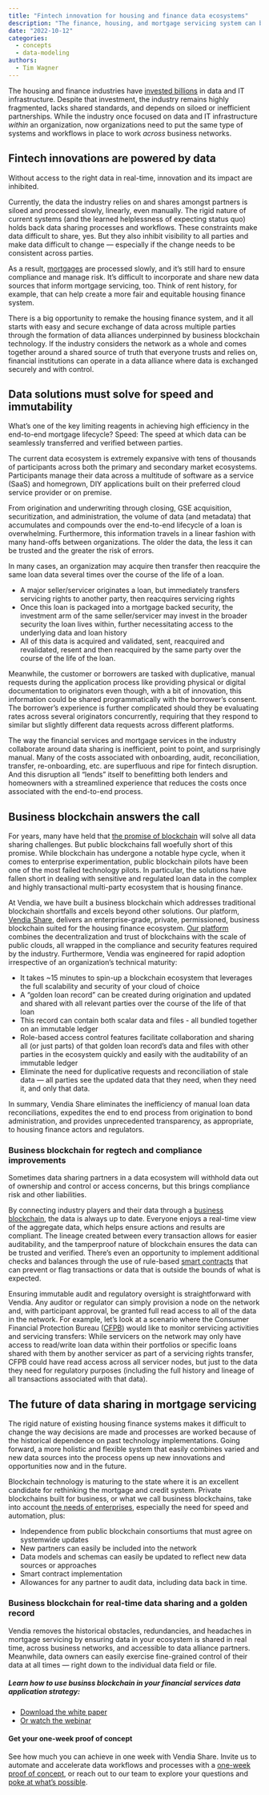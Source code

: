 ```yaml
---
title: "Fintech innovation for housing and finance data ecosystems"
description: "The finance, housing, and mortgage servicing system can be transformed through the formation of multi-party and real-time data alliances underpinned by new business blockchain technology."
date: "2022-10-12"
categories:
  - concepts
  - data-modeling
authors:
  - Tim Wagner
---
```

The housing and finance industries have [invested billions](https://www.mckinsey.com/industries/financial-services/our-insights/financial-data-unbound-the-value-of-open-data-for-individuals-and-institutions) in data and IT infrastructure. Despite that investment, the industry remains highly fragmented, lacks shared standards, and depends on siloed or inefficient partnerships. While the industry once focused on data and IT infrastructure _within_ an organization, now organizations need to put the same type of systems and workflows in place to work _across_ business networks. 


## Fintech innovations are powered by data

Without access to the right data in real-time, innovation and its impact are inhibited.

Currently, the data the industry relies on and shares amongst partners is siloed and processed slowly, linearly, even manually. The rigid nature of current systems (and the learned helplessness of expecting status quo) holds back data sharing processes and workflows. These constraints make data difficult to share, yes. But they also inhibit visibility to all parties and make data difficult to change — especially if the change needs to be consistent across parties. 

As a result, [mortgages](https://www.vendia.com/blog/blockchain-mortgage-services) are processed slowly, and it’s still hard to ensure compliance and manage risk. It’s difficult to incorporate and share new data sources that inform mortgage servicing, too. Think of rent history, for example, that can help create a more fair and equitable housing finance system.

There is a big opportunity to remake the housing finance system, and it all starts with easy and secure exchange of data across multiple parties through the formation of data alliances underpinned by business blockchain technology. If the industry considers the network as a whole and comes together around a shared source of truth that everyone trusts and relies on, financial institutions can operate in a data alliance where data is exchanged securely and with control. 


## Data solutions must solve for speed and immutability

What’s one of the key limiting reagents in achieving high efficiency in the end-to-end mortgage lifecycle? Speed: The speed at which data can be seamlessly transferred and verified between parties. 

The current data ecosystem is extremely expansive with tens of thousands of participants across both the primary and secondary market ecosystems. Participants manage their data across a multitude of software as a service (SaaS) and homegrown, DIY applications built on their preferred cloud service provider or on premise.

From origination and underwriting through closing, GSE acquisition, securitization, and administration, the volume of data (and metadata) that accumulates and compounds over the end-to-end lifecycle of a loan is overwhelming. Furthermore, this information travels in a linear fashion with many hand-offs between organizations. The older the data, the less it can be trusted and the greater the risk of errors.

In many cases, an organization may acquire then transfer then reacquire the same loan data several times over the course of the life of a loan.


* A major seller/servicer originates a loan, but immediately transfers servicing rights to another party, then reacquires servicing rights
* Once this loan is packaged into a mortgage backed security, the investment arm of the same seller/servicer may invest in the broader security the loan lives within, further necessitating access to the underlying data and loan history
* All of this data is acquired and validated, sent, reacquired and revalidated, resent and then reacquired by the same party over the course of the life of the loan.

Meanwhile, the customer or borrowers are tasked with duplicative, manual requests during the application process like providing physical or digital documentation to originators even though, with a bit of innovation, this information could be shared programmatically with the borrower’s consent. The borrower’s experience is further complicated should they be evaluating rates across several originators concurrently, requiring that they respond to similar but slightly different data requests across different platforms. 

The way the financial services and mortgage services in the industry collaborate around data sharing is inefficient, point to point, and surprisingly manual. Many of the costs associated with onboarding, audit, reconciliation, transfer, re-onboarding, etc. are superfluous and ripe for fintech disruption. And this disruption all “lends” itself to benefitting both lenders and homeowners with a streamlined experience that reduces the costs once associated with the end-to-end process.


## Business blockchain answers the call

For years, many have held that [the promise of blockchain](https://www.vendia.com/blog/private-public-blockchain-and-cloud) will solve all data sharing challenges. But public blockchains fall woefully short of this promise. While blockchain has undergone a notable hype cycle, when it comes to enterprise experimentation, public blockchain pilots have been one of the most failed technology pilots. In particular, the solutions have fallen short in dealing with sensitive and regulated loan data in the complex and highly transactional multi-party ecosystem that is housing finance.  

At Vendia, we have built a business blockchain which addresses traditional blockchain shortfalls and excels beyond other solutions. Our platform, [Vendia Share](https://vendia.com/product), delivers an enterprise-grade, private, permissioned, business blockchain suited for the housing finance ecosystem. [Our platform](https://www.vendia.com/blockchain) combines the decentralization and trust of blockchains with the scale of public clouds, all wrapped in the compliance and security features required by the industry. Furthermore, Vendia was engineered for rapid adoption irrespective of an organization’s technical maturity: 



* It takes ~15 minutes to spin-up a blockchain ecosystem that leverages the full scalability and security of your cloud of choice
*  A “golden loan record” can be created during origination and updated and shared with all relevant parties over the course of the life of that loan
* This record can contain both scalar data and files - all bundled together on an immutable ledger 
* Role-based access control features facilitate collaboration and sharing all (or just parts) of that golden loan record’s data and files with other parties in the ecosystem quickly and easily with the auditability of an immutable ledger
* Eliminate the need for duplicative requests and reconciliation of stale data — all parties see the updated data that they need, when they need it, and only that data.

In summary, Vendia Share eliminates the inefficiency of manual loan data reconciliations, expedites the end to end process from origination to bond administration, and provides unprecedented transparency, as appropriate, to housing finance actors and regulators.


### Business blockchain for regtech and compliance improvements

Sometimes data sharing partners in a data ecosystem will withhold data out of ownership and control or access concerns, but this brings compliance risk and other liabilities. 

By connecting industry players and their data through a [business blockchain](https://www.vendia.com/blog/finserv-blockchain-data-strategy), the data is always up to date. Everyone enjoys a real-time view of the aggregate data, which helps ensure actions and results are compliant. The lineage created between every transaction allows for easier auditability, and the tamperproof nature of blockchain ensures the data can be trusted and verified. There’s even an opportunity to implement additional checks and balances through the use of rule-based [smart contracts](https://www.vendia.com/blog/smart-contract-feature-example) that can prevent or flag transactions or data that is outside the bounds of what is expected. 

Ensuring immutable audit and regulatory oversight is straightforward with Vendia. Any auditor or regulator can simply provision a node on the network and, with participant approval, be granted full read access to all of the data in the network. For example, let’s look at a scenario where the Consumer Financial Protection Bureau ([CFPB](https://www.consumerfinance.gov/)) would like to monitor servicing activities and servicing transfers: While servicers on the network may only have access to read/write loan data within their portfolios or specific loans shared with them by another servicer as part of a servicing rights transfer, CFPB could have read access across all servicer nodes, but just to the data they need for regulatory purposes (including the full history and lineage of all transactions associated with that data).


## The future of data sharing in mortgage servicing

The rigid nature of existing housing finance systems makes it difficult to change the way decisions are made and processes are worked because of the historical dependence on past technology implementations. Going forward, a more holistic and flexible system that easily combines varied and new data sources into the process opens up new innovations and opportunities now and in the future.

Blockchain technology is maturing to the state where it is an excellent candidate for rethinking the mortgage and credit system. Private blockchains built for business, or what we call business blockchains, take into account [the needs of enterprises](https://www.vendia.com/blog/venn-diagramming-vendia-share), especially the need for speed and automation, plus:



* Independence from public blockchain consortiums that must agree on systemwide updates
* New partners can easily be included into the network
* Data models and schemas can easily be updated to reflect new data sources or approaches
* Smart contract implementation
* Allowances for any partner to audit data, including data back in time. 


### Business blockchain for real-time data sharing and a golden record

Vendia removes the historical obstacles, redundancies, and headaches in mortgage servicing by ensuring data in your ecosystem is shared in real time, across business networks, and accessible to data alliance partners. Meanwhile, data owners can easily exercise fine-grained control of their data at all times — right down to the individual data field or file.

##### Learn how to use businss blockchain in your financial services data application strategy:
* [Download the white paper](https://www.vendia.net/resources/blockchain-in-modern-financial-services-2022)
* [Or watch the webinar](https://us02web.zoom.us/webinar/register/rec/WN_UBk4_SYtSk2R4nu-lpvHuQ?meetingId=uyv0UmXG0NTL0pp7BKk6h4KmVvPN6Qc4uDw8lvDLoigFThfe-jDfmira0_-0YmHu.UX_M1AAYMDWarMPd&playId=alVzPxJXrfD9JYMJMPQlqIG7Z43vGKGPqnO_BUZWz4piSyfldaJmJf4URfzEstSpsXsE-Nx4vtmfBbwq.IzLDOsdS0uOMPxR4&action=play&_x_zm_rtaid=vnYAyLSvSZ-EGUhJPy35xg.1666220619936.175b71bf2214e24820cbfb2c48b2748b&_x_zm_rhtaid=463)


#### Get your one-week proof of concept

See how much you can achieve in one week with Vendia Share. Invite us to automate and accelerate data workflows and processes with a [one-week proof of concept](https://www.vendia.com/poc), or reach out to our team to explore your questions and [poke at what’s possible](https://meetings.hubspot.com/tim-zonca/contact-an-expert). 
